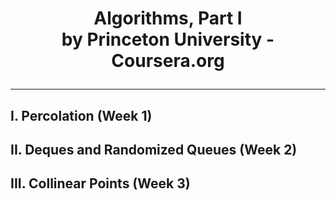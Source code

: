 
# <p align="center">Algorithms, Part I <br> by Princeton University - Coursera.org</p>


------


## I. Percolation (Week 1)

## II. Deques and Randomized Queues (Week 2)

## III. Collinear Points (Week 3)


